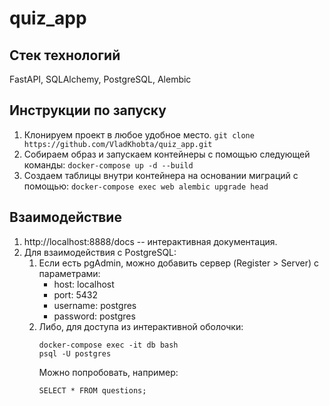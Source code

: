 # quiz_app

## Стек технологий
FastAPI, SQLAlchemy, PostgreSQL, Alembic

## Инструкции по запуску

1. Клонируем проект в любое удобное место.
   ```git clone https://github.com/VladKhobta/quiz_app.git```
2. Собираем образ и запускаем контейнеры с помощью следующей команды:
   ```docker-compose up -d --build```
3. Создаем таблицы внутри контейнера на основании миграций с помощью:
   ```docker-compose exec web alembic upgrade head```

## Взаимодействие

1. http://localhost:8888/docs -- интерактивная документация.
2. Для взаимодействия с PostgreSQL:
   1. Если есть pgAdmin, можно добавить сервер (Register > Server) с параметрами:
      - host: localhost
      - port: 5432
      - username: postgres
      - password: postgres
   2. Либо, для доступа из интерактивной оболочки:
      ```
      docker-compose exec -it db bash
      psql -U postgres
      ```
      Можно попробовать, например:
      ```
      SELECT * FROM questions;
      ```
